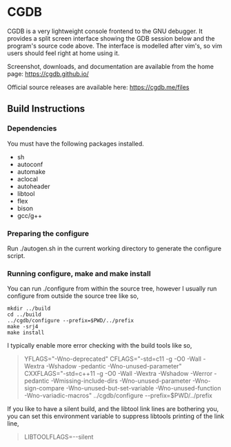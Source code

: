 # CGDB

CGDB is a very lightweight console frontend to the GNU debugger.  It provides
a split screen interface showing the GDB session below and the program's
source code above.  The interface is modelled after vim's, so vim users should
feel right at home using it.

Screenshot, downloads, and documentation are available from the home page:
https://cgdb.github.io/

Official source releases are available here:
https://cgdb.me/files

## Build Instructions

### Dependencies

You must have the following packages installed.
- sh
- autoconf
- automake
- aclocal
- autoheader
- libtool
- flex
- bison
- gcc/g++

### Preparing the configure

Run ./autogen.sh in the current working directory to generate the configure
script.

### Running configure, make and make install

You can run ./configure from within the source tree, however I usually run
configure from outside the source tree like so,
```
mkdir ../build
cd ../build
../cgdb/configure --prefix=$PWD/../prefix
make -srj4
make install
```

I typically enable more error checking with the build tools like so,

> YFLAGS="-Wno-deprecated" CFLAGS="-std=c11 -g -O0 -Wall -Wextra -Wshadow -pedantic -Wno-unused-parameter" CXXFLAGS="-std=c++11 -g -O0 -Wall -Wextra -Wshadow -Werror -pedantic -Wmissing-include-dirs -Wno-unused-parameter -Wno-sign-compare -Wno-unused-but-set-variable -Wno-unused-function -Wno-variadic-macros" ../cgdb/configure --prefix=$PWD/../prefix

If you like to have a silent build, and the libtool link lines are bothering
you, you can set this environment variable to suppress libtools printing of
the link line,
>  LIBTOOLFLAGS=--silent
